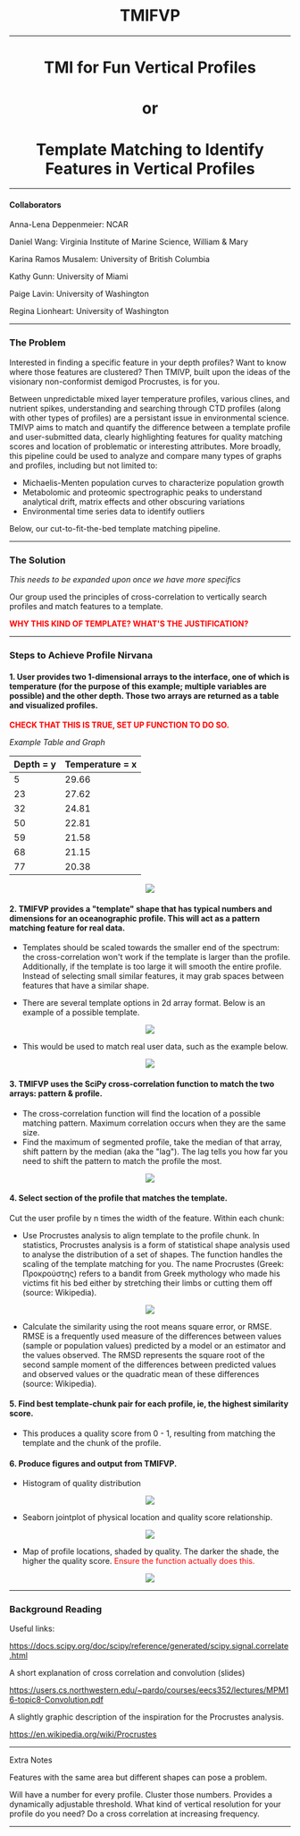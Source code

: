<h1><center>TMIFVP</center></h1>

***

<h1><center>TMI for Fun Vertical Profiles</center></h1>


<h1><center>or</center></h1>

<h1><center>Template Matching to Identify Features in Vertical Profiles</center></h1>

***

#### Collaborators
Anna-Lena Deppenmeier: NCAR

Daniel Wang: Virginia Institute of Marine Science, William & Mary

Karina Ramos Musalem: University of British Columbia

Kathy Gunn: University of Miami

Paige Lavin: University of Washington


Regina Lionheart: University of Washington

***

### The Problem

Interested in finding a specific feature in your depth profiles? Want to know where those features are clustered? Then TMIVP, built upon the ideas of the visionary non-conformist demigod Procrustes, is for you. 

Between unpredictable mixed layer temperature profiles, various clines, and nutrient spikes, understanding and searching through CTD profiles (along with other types of profiles) are a persistant issue in environmental science. TMIVP aims to match and quantify the difference between a template profile and user-submitted data, clearly highlighting features for quality matching scores and location of problematic or interesting attributes. More broadly, this pipeline could be used to analyze and compare many types of graphs and profiles, including but not limited to:

+ Michaelis-Menten population curves to characterize population growth
+ Metabolomic and proteomic spectrographic peaks to understand analytical drift, matrix effects and other obscuring variations
+ Environmental time series data to identify outliers

Below, our cut-to-fit-the-bed template matching pipeline.

***

### The Solution

*This needs to be expanded upon once we have more specifics*

Our group used the principles of cross-correlation to vertically search profiles and match features to a template.

<span style="color:red">**WHY THIS KIND OF TEMPLATE? WHAT'S THE JUSTIFICATION?**</span>

***

### Steps to Achieve Profile Nirvana
#### 1. User provides two 1-dimensional arrays to the interface, one of which is temperature (for the purpose of this example; multiple variables are possible) and the other depth. Those two arrays are returned as a table and visualized profiles. 
<span style="color: red">**CHECK THAT THIS IS TRUE, SET UP FUNCTION TO DO SO.** </span>


*Example Table and Graph*


Depth = y | Temperature = x
--- | --- 
5  | 29.66  
23 | 27.62
32 | 24.81   
50 | 22.81   
59 | 21.58 
68 | 21.15 
77 | 20.38 

<p align="center">
  <img src=data/haifa_depth.png>
</p>


#### 2. TMIFVP provides a "template" shape that has typical numbers and dimensions for an oceanographic profile. This will act as a pattern matching feature for real data. 
* Templates should be scaled towards the smaller end of the spectrum: the cross-correlation won't work if the template is larger than the profile. Additionally, if the template is too large it will smooth the entire profile. Instead of selecting small similar features, it may grab spaces between features that have a similar shape.

* There are several template options in 2d array format. Below is an example of a possible template.

<p align="center">
  <img src=data/Exponential_example.png>
</p>

* This would be used to match real user data, such as the example below.

<p align="center">
  <img src=data/Profile_example.png>
</p>


#### 3. TMIFVP uses the SciPy cross-correlation function to match the two arrays: pattern & profile. 

* The cross-correlation function will find the location of a possible matching pattern. Maximum correlation occurs when they are the same size. 
* Find the maximum of segmented profile, take the median of that array, shift pattern by the median (aka the "lag"). The lag tells you how far you need to shift the pattern to match the profile the most.

<p align="center">
  <img src=data/template_match.png>
</p>


#### 4. Select section of the profile that matches the template.

Cut the user profile by n times the width of the feature. 
Within each chunk:
* Use Procrustes analysis to align template to the profile chunk. In statistics, Procrustes analysis is a form of statistical shape analysis used to analyse the distribution of a set of shapes. The function handles the scaling of the template matching for you. The name Procrustes (Greek: Προκρούστης) refers to a bandit from Greek mythology who made his victims fit his bed either by stretching their limbs or cutting them off (source: Wikipedia).
<p align="center">
  <img src=data/Prokrustes.jpg>
</p>

* Calculate the similarity using the root means square error, or RMSE. RMSE is a frequently used measure of the differences between values (sample or population values) predicted by a model or an estimator and the values observed. The RMSD represents the square root of the second sample moment of the differences between predicted values and observed values or the quadratic mean of these differences (source: Wikipedia).


#### 5. Find best template-chunk pair for each profile, ie, the highest similarity score.
* This produces a quality score from 0 - 1, resulting from matching the template and the chunk of the profile. 

#### 6. Produce figures and output from TMIFVP.
* Histogram of quality distribution
<p align="center">
  <img src=data/score_distribution.png>
</p>

* Seaborn jointplot of physical location and quality score relationship.
<p align="center">
  <img src=data/jointplot.png>
</p>

* Map of profile locations, shaded by quality. The darker the shade, the higher the quality score.
<font color="red"> Ensure the function actually does this. </font>
<p align="center">
  <img src=data/example_map.png>
</p>

***

### Background Reading

Useful links:
    
https://docs.scipy.org/doc/scipy/reference/generated/scipy.signal.correlate.html
    
A short explanation of cross correlation and convolution (slides)

https://users.cs.northwestern.edu/~pardo/courses/eecs352/lectures/MPM16-topic8-Convolution.pdf

A slightly graphic description of the inspiration for the Procrustes analysis.

https://en.wikipedia.org/wiki/Procrustes

***

Extra Notes

Features with the same area but different shapes can pose a problem.

Will have a number for every profile. Cluster those numbers. Provides a dynamically adjustable threshold. 
What kind of vertical resolution for your profile do you need? Do a cross correlation at increasing frequency. 

***